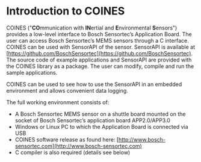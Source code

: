 # Introduction to COINES

COINES ("**CO**mmunication with **IN**ertial and **E**nvironmental **S**ensors") provides a low-level interface to Bosch Sensortec’s Application Board.
The user can access Bosch Sensortec’s MEMS sensors through a C interface.
COINES can be used with SensorAPI of the sensor. SensorAPI is available at [https://github.com/BoschSensortec](https://github.com/BoschSensortec).
The source code of example applications and SensorAPI are provided with the COINES library as a package.
The user can modify, compile and run the sample applications.

COINES can be used to see how to use the SensorAPI in an embedded environment and allows convenient data logging.

The full working environment consists of:

- A Bosch Sensortec MEMS sensor on a shuttle board mounted on the socket of Bosch Sensortec’s application board APP2.0/APP3.0
- Windows or Linux PC to which the Application Board is connected via USB
- COINES software release as found here: [http://www.bosch-sensortec.com](http://www.bosch-sensortec.com)
- C compiler is also required (details see below)